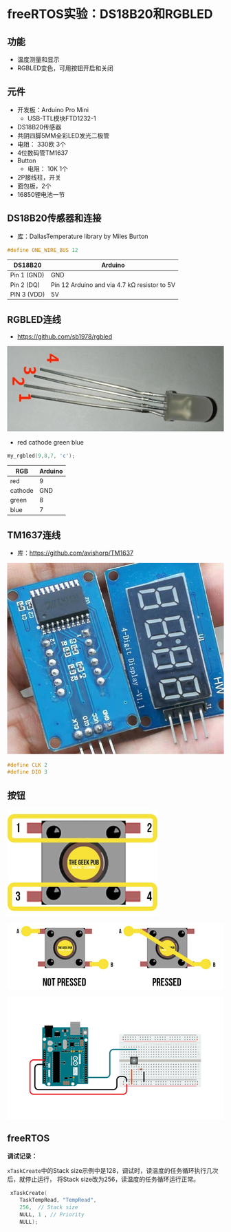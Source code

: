 # freeRTOS实验：DS18B20和RGBLED

## 功能

* 温度测量和显示
* RGBLED变色，可用按钮开启和关闭

##  元件

*  开发板：Arduino Pro Mini
   *  USB-TTL模块FTD1232-1
*  DS18B20传感器
*  共阴四脚5MM全彩LED发光二极管
  * 电阻： 330欧 3个
*  4位数码管TM1637
*  Button
   * 电阻： 10K 1个
*  2P接线柱，开关
*  面包板，2个 
*  16850锂电池一节

## DS18B20传感器和连接

* 库：DallasTemperature library by Miles Burton

```c
#define ONE_WIRE_BUS 12
```
|DS18B20     |Arduino |
|------------|--------|
|Pin 1 (GND) |	GND   |
|Pin 2 (DQ)	 |Pin 12 Arduino and via 4.7 kΩ resistor to 5V|
|PIN 3 (VDD) |	5V    |

##  RGBLED连线

* https://github.com/sb1978/rgbled

![common_cathode_rgb_led](img/common_cathode_rgb_led.jpg)

* red cathode green blue

```c
my_rgbled(9,8,7, 'c');
```
|RGB    |Arduino |
|-------|--------|
|red    |  9     |
|cathode| GND	 |
|green  | 8      |
|blue   | 7      |

## TM1637连线

* 库：https://github.com/avishorp/TM1637

![](img/TM1637.jpg)

```c
#define CLK 2
#define DIO 3
```
## 按钮

![](./img/button/Arduino-Button-Tutorial-0002-Button-Basics.jpg)

![](./img/button/Arduino-Button-Tutorial-0004-Button-Basics.jpg)

![button_layout](./img/button/button_layout.jpg)

##  freeRTOS

**调试记录：**

`xTaskCreate`中的Stack size示例中是128，调试时，读温度的任务循环执行几次后，就停止运行，
  将Stack size改为256，读温度的任务循环运行正常。

```c
 xTaskCreate(
    TaskTempRead, "TempRead",
    256,  // Stack size
    NULL, 1 , // Priority
    NULL);
```





 